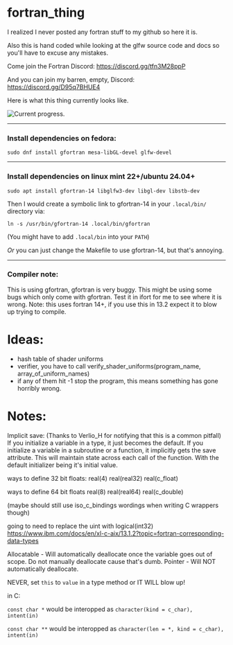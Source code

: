 # fortran_thing
 I realized I never posted any fortran stuff to my github so here it is.

Also this is hand coded while looking at the glfw source code and docs so you'll have to excuse any mistakes.

Come join the Fortran Discord: https://discord.gg/tfn3M28ppP

And you can join my barren, empty, Discord: https://discord.gg/D95q7BHUE4

Here is what this thing currently looks like.

![Current progress.](https://raw.githubusercontent.com/jordan4ibanez/fortran_thing/master/screenshots/example_3.png)

-----

### Install dependencies on fedora:
```
sudo dnf install gfortran mesa-libGL-devel glfw-devel
```

-----

### Install dependencies on linux mint 22+/ubuntu 24.04+
```
sudo apt install gfortran-14 libglfw3-dev libgl-dev libstb-dev
```
Then I would create a symbolic link to gfortran-14 in your ``.local/bin/`` directory via:
```
ln -s /usr/bin/gfortran-14 .local/bin/gfortran
```
(You might have to add ``.local/bin`` into your ``PATH``)

_Or_ you can just change the Makefile to use gfortran-14, but that's annoying.

-----

### Compiler note:
This is using gfortran, gfortran is very buggy. This might be using some bugs which only come with gfortran. Test it in ifort for me to see where it is wrong.
Note: this uses fortran 14+, if you use this in 13.2 expect it to blow up trying to compile.

# Ideas:
- hash table of shader uniforms
- verifier, you have to call verify_shader_uniforms(program_name, array_of_uniform_names)
- if any of them hit -1 stop the program, this means something has gone horribly wrong.


# Notes:

Implicit save: (Thanks to Verlio_H for notifying that this is a common pitfall)
If you initialize a variable in a type, it just becomes the default.
If you initialize a variable in a subroutine or a function, it implicitly gets the save attribute. This will maintain state across each call of the function.
  With the default initializer being it's initial value.

ways to define 32 bit floats:
real(4)
real(real32)
real(c_float)

ways to define 64 bit floats
real(8)
real(real64) 
real(c_double)

(maybe should still use iso_c_bindings wordings when writing C wrappers though)

going to need to replace the uint with logical(int32) https://www.ibm.com/docs/en/xl-c-aix/13.1.2?topic=fortran-corresponding-data-types

Allocatable - Will automatically deallocate once the variable goes out of scope. Do not manually deallocate cause that's dumb.
Pointer - Will NOT automatically deallocate.

NEVER, set ``this`` to ``value`` in a type method or IT WILL blow up!

in C:

``const char *`` would be interopped as ``character(kind = c_char), intent(in)``

``const char **`` would be interopped as ``character(len = *, kind = c_char), intent(in)``
